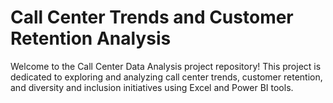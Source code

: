 # Call Center Trends and Customer Retention Analysis

Welcome to the Call Center Data Analysis project repository! This project is dedicated to exploring and analyzing call center trends, customer retention, and diversity and inclusion initiatives using Excel and Power BI tools.

